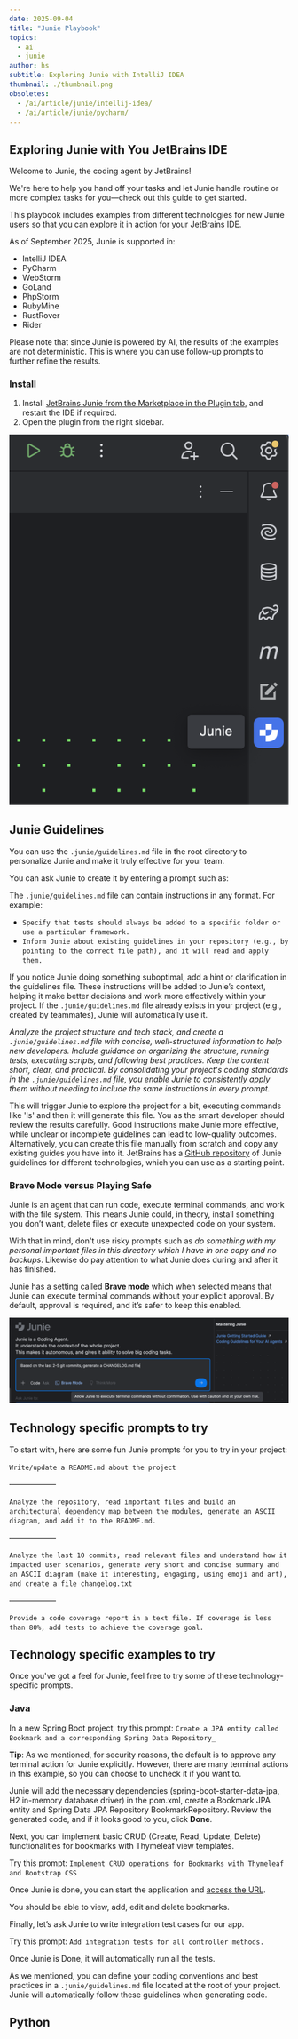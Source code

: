 ```yaml
---
date: 2025-09-04
title: "Junie Playbook"
topics:
  - ai
  - junie
author: hs
subtitle: Exploring Junie with IntelliJ IDEA
thumbnail: ./thumbnail.png
obsoletes:
  - /ai/article/junie/intellij-idea/
  - /ai/article/junie/pycharm/
---
```


## Exploring Junie with You JetBrains IDE

Welcome to Junie, the coding agent by JetBrains!

We're here to help you hand off your tasks and let Junie handle routine or more complex tasks for you—check out this guide to get started.

This playbook includes examples from different technologies for new Junie users so that you can explore it in action for your JetBrains IDE.

As of September 2025, Junie is supported in:

- IntelliJ IDEA
- PyCharm
- WebStorm
- GoLand
- PhpStorm
- RubyMine
- RustRover
- Rider

Please note that since Junie is powered by AI, the results of the examples are not deterministic. This is where you can use follow-up prompts to further refine the results.

### Install

1. Install [JetBrains Junie from the Marketplace in the Plugin tab](https://plugins.jetbrains.com/plugin/26104-jetbrains-junie), and restart the IDE if required.
2. Open the plugin from the right sidebar.

![install.png](install.png)

## Junie Guidelines

You can use the `.junie/guidelines.md` file in the root directory to personalize Junie and make it truly effective for your team.

You can ask Junie to create it by entering a prompt such as:

The `.junie/guidelines.md` file can contain instructions in any format. For example:

- `Specify that tests should always be added to a specific folder or use a particular framework.`
- `Inform Junie about existing guidelines in your repository (e.g., by pointing to the correct file path), and it will read and apply them.`

If you notice Junie doing something suboptimal, add a hint or clarification in the guidelines file. These instructions will be added to Junie’s context, helping it make better decisions and work more effectively within your project.
If the `.junie/guidelines.md` file already exists in your project (e.g., created by teammates), Junie will automatically use it.

_Analyze the project structure and tech stack, and create a `.junie/guidelines.md` file with concise, well-structured information to help new developers. Include guidance on organizing the structure, running tests, executing scripts, and following best practices. Keep the content short, clear, and practical. By consolidating your project's coding standards in the `.junie/guidelines.md` file, you enable Junie to consistently apply them without needing to include the same instructions in every prompt._

This will trigger Junie to explore the project for a bit, executing commands like 'ls' and then it will generate this file. You as the smart developer should review the results carefully. Good instructions make Junie more effective, while unclear or incomplete guidelines can lead to low-quality outcomes. Alternatively, you can create this file manually from scratch and copy any existing guides you have into it. JetBrains has a [GitHub repository](https://github.com/JetBrains/junie-guidelines/) of Junie guidelines for different technologies, which you can use as a starting point.

### Brave Mode versus Playing Safe

Junie is an agent that can run code, execute terminal commands, and work with the file system. This means Junie could, in theory, install something you don’t want, delete files or execute unexpected code on your system.

With that in mind, don't use risky prompts such as _do something with my personal important files in this directory which I have in one copy and no backups_. Likewise do pay attention to what Junie does during and after it has finished.

Junie has a setting called **Brave mode** which when selected means that Junie can execute terminal commands without your explicit approval. By default, approval is required, and it’s safer to keep this enabled.

![brave-mode.png](brave-mode.png)

## Technology specific prompts to try

To start with, here are some fun Junie prompts for you to try in your project:

`Write/update a README.md about the project`

——————

`Analyze the repository, read important files and build an architectural dependency map between the modules, generate an ASCII diagram, and add it to the README.md.`

——————

`Analyze the last 10 commits, read relevant files and understand how it impacted user scenarios, generate very short and concise summary and an ASCII diagram (make it interesting, engaging, using emoji and art), and create a file changelog.txt`

——————

`Provide a code coverage report in a text file. If coverage is less than 80%, add tests to achieve the coverage goal.`

## Technology specific examples to try

Once you've got a feel for Junie, feel free to try some of these technology-specific prompts.

### Java

In a new Spring Boot project, try this prompt:
`Create a JPA entity called Bookmark and a corresponding Spring Data Repository_`

**Tip**: As we mentioned, for security reasons, the default is to approve any terminal action for Junie explicitly. However, there are many terminal actions in this example, so you can choose to uncheck it if you want to.

Junie will add the necessary dependencies (spring-boot-starter-data-jpa, H2 in-memory database driver) in the pom.xml, create a Bookmark JPA entity and Spring Data JPA Repository BookmarkRepository. Review the generated code, and if it looks good to you, click **Done**.

Next, you can implement basic CRUD (Create, Read, Update, Delete) functionalities for bookmarks with Thymeleaf view templates.

Try this prompt: `Implement CRUD operations for Bookmarks with Thymeleaf and Bootstrap CSS`

Once Junie is done, you can start the application and [access the URL](http://localhost:8080/bookmarks).

You should be able to view, add, edit and delete bookmarks.

Finally, let’s ask Junie to write integration test cases for our app.

Try this prompt: `Add integration tests for all controller methods.`

Once Junie is Done, it will automatically run all the tests.

As we mentioned, you can define your coding conventions and best practices in a `.junie/guidelines.md` file located at the root of your project. Junie will automatically follow these guidelines when generating code.

## Python
